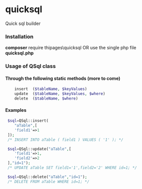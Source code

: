 # quicksql
Quick sql builder

### Installation
**composer** require thipages\quicksql OR use the single php file **quicksql.php**

### Usage of QSql class
#### Through the following static methods (more to come)
```php
    insert  ($tableName, $keyValues)
    update  ($tableName, $keyValues, $where)
    delete  ($tableName, $where)
```

#### Examples
```php
 $sql=QSql::insert(
    "aTable",[
    'field1'=>1
 ]);
 /* INSERT INTO aTable ( field1 ) VALUES ( '1' ); */

 $sql=QSql::update("aTable",[
    'field1'=>1,
    'field2'=>2
 ],"id=1");
 /* UPDATE aTable SET field1='1',field2='2' WHERE id=1; */

 $sql=QSql::delete("aTable","id=1");
 /* DELETE FROM aTable WHERE id=1; */

```

